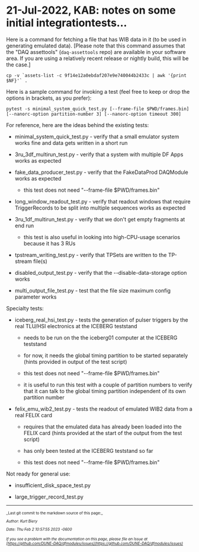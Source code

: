 # 21-Jul-2022, KAB: notes on some initial integrationtests...

Here is a command for fetching a file that has WIB data in it (to be used in generating emulated data).  [Please note that this command assumes that the "DAQ assettools" (`daq-assettools` repo) are available in your software area.  If you are using a relatively recent release or nightly build, this will be the case.]

```
cp -v `assets-list -c 9f14e12a0ebdaf207e9e740044b2433c | awk '{print $NF}'` .
```

Here is a sample command for invoking a test (feel free to keep or drop the options in brackets, as you prefer):

```
pytest -s minimal_system_quick_test.py [--frame-file $PWD/frames.bin] [--nanorc-option partition-number 3] [--nanorc-option timeout 300]
```

For reference, here are the ideas behind the existing tests:

* minimal_system_quick_test.py - verify that a small emulator system works fine and data gets written in a short run

* 3ru_3df_multirun_test.py - verify that a system with multiple DF Apps works as expected

* fake_data_producer_test.py - verify that the FakeDataProd DAQModule works as expected

  * this test does not need "--frame-file $PWD/frames.bin"

* long_window_readout_test.py - verify that readout windows that require TriggerRecords to be split into multiple sequences works as expected

* 3ru_1df_multirun_test.py - verify that we don't get empty fragments at end run

  * this test is also useful in looking into high-CPU-usage scenarios because it has 3 RUs

* tpstream_writing_test.py - verify that TPSets are written to the TP-stream file(s)

* disabled_output_test.py - verify that the --disable-data-storage option works

* multi_output_file_test.py - test that the file size maximum config parameter works

Specialty tests:

* iceberg_real_hsi_test.py - tests the generation of pulser triggers by the real TLU/HSI electronics at the ICEBERG teststand

  * needs to be run on the the iceberg01 computer at the ICEBERG teststand

  * for now, it needs the global timing partition to be started separately (hints provided in output of the test script)

  * this test does not need "--frame-file $PWD/frames.bin"

  * it is useful to run this test with a couple of partition numbers to verify that it can talk to the global timing partition independent of its own partition number

* felix_emu_wib2_test.py - tests the readout of emulated WIB2 data from a real FELIX card

  * requires that the emulated data has already been loaded into the FELIX card (hints provided at the start of the output from the test script)

  * has only been tested at the ICEBERG teststand so far

  * this test does not need "--frame-file $PWD/frames.bin"

Not ready for general use:

* insufficient_disk_space_test.py

* large_trigger_record_test.py


-----

<font size="1">
_Last git commit to the markdown source of this page:_


_Author: Kurt Biery_

_Date: Thu Feb 2 10:57:55 2023 -0600_

_If you see a problem with the documentation on this page, please file an Issue at [https://github.com/DUNE-DAQ/dfmodules/issues](https://github.com/DUNE-DAQ/dfmodules/issues)_
</font>
